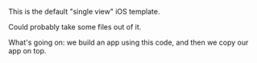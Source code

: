 This is the default "single view" iOS template.

Could probably take some files out of it.

What's going on: we build an app using this code, and then we copy our app on top.
